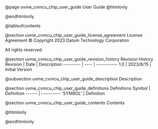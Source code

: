 @page uvme_cvmcu_chip_user_guide User Guide
@htmlonly
<div class="autonumbering">
@endhtmlonly


@tableofcontents


@section uvme_cvmcu_chip_user_guide_license_agreement License Agreement
© Copyright 2023 Datum Technology Corporation

All rights reserved.


@section uvme_cvmcu_chip_user_guide_revision_history Revision History
Revision  | Date | Description
--------- | ---- | -----------
1.0 | 2023/8/15 | Initial Version

@subsection uvme_cvmcu_chip_user_guide_description Description


@section uvme_cvmcu_chip_user_guide_definitions Definitions
Symbol | Definition
------ | ----------
 'SYMBOL' | Definition


@section uvme_cvmcu_chip_user_guide_contents Contents


@htmlonly
</div>
@endhtmlonly